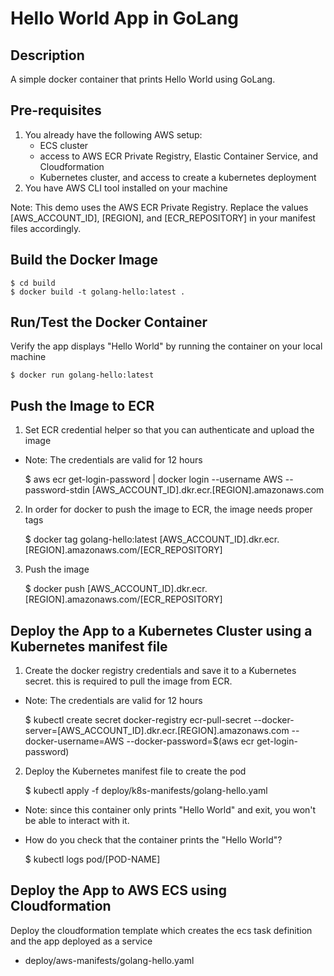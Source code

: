 # Hello World App in GoLang

## Description

A simple docker container that prints Hello World using GoLang.

## Pre-requisites

1. You already have the following AWS setup:
   - ECS cluster
   - access to AWS ECR Private Registry, Elastic Container Service, and Cloudformation
   - Kubernetes cluster, and access to create a kubernetes deployment
2. You have AWS CLI tool installed on your machine

Note: This demo uses the AWS ECR Private Registry. Replace the values [AWS_ACCOUNT_ID], [REGION], and [ECR_REPOSITORY] in your manifest files accordingly.

## Build the Docker Image

    $ cd build
    $ docker build -t golang-hello:latest .

## Run/Test the Docker Container

Verify the app displays "Hello World" by running the container on your local machine

    $ docker run golang-hello:latest

## Push the Image to ECR

1. Set ECR credential helper so that you can authenticate and upload the image

 - Note: The credentials are valid for 12 hours

    $ aws ecr get-login-password | docker login --username AWS --password-stdin [AWS_ACCOUNT_ID].dkr.ecr.[REGION].amazonaws.com

2. In order for docker to push the image to ECR, the image needs proper tags

    $ docker tag golang-hello:latest [AWS_ACCOUNT_ID].dkr.ecr.[REGION].amazonaws.com/[ECR_REPOSITORY]

3. Push the image

    $ docker push [AWS_ACCOUNT_ID].dkr.ecr.[REGION].amazonaws.com/[ECR_REPOSITORY]

## Deploy the App to a Kubernetes Cluster using a Kubernetes manifest file

1. Create the docker registry credentials and save it to a Kubernetes secret. this is required to pull the image from ECR.

- Note: The credentials are valid for 12 hours

    $ kubectl create secret docker-registry ecr-pull-secret --docker-server=[AWS_ACCOUNT_ID].dkr.ecr.[REGION].amazonaws.com --docker-username=AWS --docker-password=$(aws ecr get-login-password)

2. Deploy the Kubernetes manifest file to create the pod

    $ kubectl apply -f deploy/k8s-manifests/golang-hello.yaml

- Note: since this container only prints "Hello World" and exit, you won't be able to interact with it.

- How do you check that the container prints the "Hello World"?

    $ kubectl logs pod/[POD-NAME]

## Deploy the App to AWS ECS using Cloudformation

Deploy the cloudformation template which creates the ecs task definition and the app deployed as a service

- deploy/aws-manifests/golang-hello.yaml
